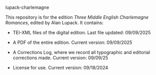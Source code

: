 lupack-charlemagne

This repository is for the edition _Three Middle English Charlemagne Romances_, edited by Alan Lupack. It contains:

- TEI-XML files of the digital edition. Last file updated: 09/09/2025

- A PDF of the entire edition. Current version: 09/09/2025

- A Corrections Log, where we record all typographic and editorial corrections made. Current version: 09/09/25

- License for use. Current version: 09/18/2024
